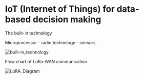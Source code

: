 # IoT (Internet of Things) for data-based decision making

The built-in technology

Microprocessor - radio technology - sensors

![built-in_technology](https://github.com/user-attachments/assets/3443c237-ca56-410a-9b16-7c35d4bdc1d5)



Flow chart of LoRa-WAN communication


![LoRA_Diagram](https://github.com/user-attachments/assets/667ba13e-696b-40a9-9843-bbebb8bced74)
